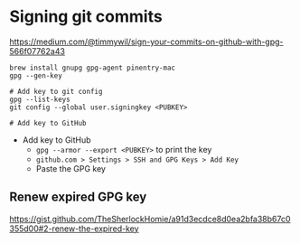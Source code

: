 # Signing git commits

https://medium.com/@timmywil/sign-your-commits-on-github-with-gpg-566f07762a43

```
brew install gnupg gpg-agent pinentry-mac
gpg --gen-key

# Add key to git config
gpg --list-keys
git config --global user.signingkey <PUBKEY>

# Add key to GitHub

```

- Add key to GitHub
  - `gpg --armor --export <PUBKEY>` to print the key
  - `github.com > Settings > SSH and GPG Keys > Add Key`
  - Paste the GPG key

## Renew expired GPG key

https://gist.github.com/TheSherlockHomie/a91d3ecdce8d0ea2bfa38b67c0355d00#2-renew-the-expired-key
